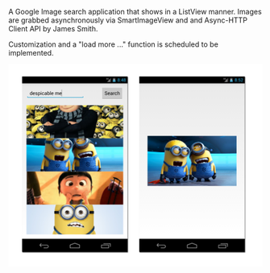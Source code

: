 A Google Image search application that shows in a ListView manner. Images are grabbed asynchronously via SmartImageView and and Async-HTTP Client API by James Smith.

Customization and a "load more ..." function is scheduled to be implemented.

![Screenshot](screenshot.png 'Screenshot')
